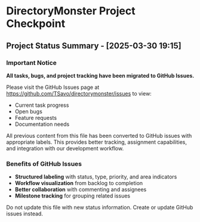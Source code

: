 # DirectoryMonster Project Checkpoint

## Project Status Summary - [2025-03-30 19:15]

### Important Notice

**All tasks, bugs, and project tracking have been migrated to GitHub Issues.**

Please visit the GitHub Issues page at https://github.com/TSavo/directorymonster/issues to view:
- Current task progress
- Open bugs
- Feature requests
- Documentation needs

All previous content from this file has been converted to GitHub issues with appropriate labels. This provides better tracking, assignment capabilities, and integration with our development workflow.

### Benefits of GitHub Issues

- **Structured labeling** with status, type, priority, and area indicators
- **Workflow visualization** from backlog to completion
- **Better collaboration** with commenting and assignees
- **Milestone tracking** for grouping related issues

Do not update this file with new status information. Create or update GitHub issues instead.